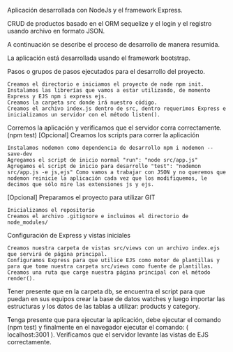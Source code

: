 Aplicación desarrollada con NodeJs y el framework Express.

CRUD de productos basado en el ORM sequelize y el login y el registro usando archivo en formato JSON.

A continuación se describe el proceso de desarrollo de manera resumida.

La aplicación está desarrollada usando el framework bootstrap. 

Pasos o grupos de pasos ejecutados para el desarrollo del proyecto.

    Creamos el directorio e iniciamos el proyecto de node npm init.
    Instalamos las librerías que vamos a estar utilizando, de momento Express y EJS npm i express ejs.
    Creamos la carpeta src donde irá nuestro código.
    Creamos el archivo index.js dentro de src, dentro requerimos Express e inicializamos un servidor con el método listen().

Corremos la aplicación y verificamos que el servidor corra correctamente. (npm test)
[Opcional] Creamos los scripts para correr la aplicación

    Instalamos nodemon como dependencia de desarrollo npm i nodemon --save-dev
    Agregamos el script de inicio normal "run": "node src/app.js"
    Agregamos el script de inicio para desarrollo "test": "nodemon src/app.js -e js,ejs" Como vamos a trabajar con JSON y no queremos que nodemon reinicie la aplicación cada vez que los modifiquemos, le decimos que sólo mire las extensiones js y ejs.

[Opcional] Preparamos el proyecto para utilizar GIT

    Inicializamos el repositorio
    Creamos el archivo .gitignore e incluimos el directorio de node_modules/

Configuración de Express y vistas iniciales

    Creamos nuestra carpeta de vistas src/views con un archivo index.ejs que servirá de página principal.
    Configuramos Express para que utilice EJS como motor de plantillas y para que tome nuestra carpeta src/views como fuente de plantillas.
    Creamos una ruta que carge nuestra página principal con el método render().

Tener presente que en la carpeta db, se encuentra el script para que puedan en sus equipos crear la base de datos watches y luego importar las estructuras y los datos de las tablas a utilizar: products y category.

Tenga presente que para ejecutar la aplicación, debe ejecutar el comando (npm test) y finalmente en el navegador ejecutar el comando: ( localhost:3001 ).
Verificamos que el servidor levante las vistas de EJS correctamente.

